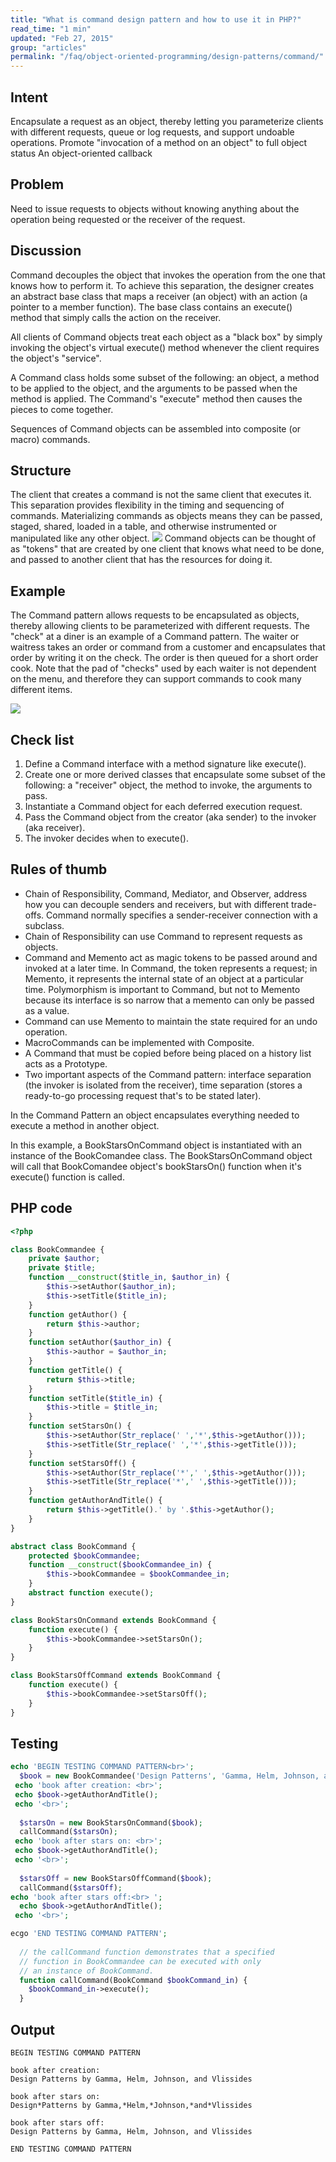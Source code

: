 ```yaml
---
title: "What is command design pattern and how to use it in PHP?"
read_time: "1 min"
updated: "Feb 27, 2015"
group: "articles"
permalink: "/faq/object-oriented-programming/design-patterns/command/"
---
```


## Intent

Encapsulate a request as an object, thereby letting you parameterize clients with different requests, queue or log requests, and support undoable operations.
Promote "invocation of a method on an object" to full object status
An object-oriented callback

## Problem

Need to issue requests to objects without knowing anything about the operation being requested or the receiver of the request.

## Discussion

Command decouples the object that invokes the operation from the one that knows how to perform it. To achieve this separation, the designer creates an abstract base class that maps a receiver (an object) with an action (a pointer to a member function). The base class contains an execute() method that simply calls the action on the receiver.

All clients of Command objects treat each object as a "black box" by simply invoking the object's virtual execute() method whenever the client requires the object's "service".

A Command class holds some subset of the following: an object, a method to be applied to the object, and the arguments to be passed when the method is applied. The Command's "execute" method then causes the pieces to come together.

Sequences of Command objects can be assembled into composite (or macro) commands.

## Structure

The client that creates a command is not the same client that executes it. This separation provides flexibility in the timing and sequencing of commands. Materializing commands as objects means they can be passed, staged, shared, loaded in a table, and otherwise instrumented or manipulated like any other object.
<img src="https://lh4.googleusercontent.com/-qnoH7vyJpyk/VO91KdBxN5I/AAAAAAAACEA/GJVFsYpNecI/w1044-h583-no/Command-2x.png">
Command objects can be thought of as "tokens" that are created by one client that knows what need to be done, and passed to another client that has the resources for doing it.

## Example

The Command pattern allows requests to be encapsulated as objects, thereby allowing clients to be parameterized with different requests. The "check" at a diner is an example of a Command pattern. The waiter or waitress takes an order or command from a customer and encapsulates that order by writing it on the check. The order is then queued for a short order cook. Note that the pad of "checks" used by each waiter is not dependent on the menu, and therefore they can support commands to cook many different items.

<img src="https://lh5.googleusercontent.com/-DRppgSme8Xw/VO91KHrwpGI/AAAAAAAACD8/X9zOgsMMjIk/w964-h522-no/Command_example1-2x.png">

## Check list

1. Define a Command interface with a method signature like execute().
2. Create one or more derived classes that encapsulate some subset of the following: a "receiver" object, the method to invoke, the arguments to pass.
3. Instantiate a Command object for each deferred execution request.
4. Pass the Command object from the creator (aka sender) to the invoker (aka receiver).
5. The invoker decides when to execute().

## Rules of thumb

* Chain of Responsibility, Command, Mediator, and Observer, address how you can decouple senders and receivers, but with different trade-offs. Command normally specifies a sender-receiver connection with a subclass.
* Chain of Responsibility can use Command to represent requests as objects.
* Command and Memento act as magic tokens to be passed around and invoked at a later time. In Command, the token represents a request; in Memento, it represents the internal state of an object at a particular time. Polymorphism is important to Command, but not to Memento because its interface is so narrow that a memento can only be passed as a value.
* Command can use Memento to maintain the state required for an undo operation.
* MacroCommands can be implemented with Composite.
* A Command that must be copied before being placed on a history list acts as a Prototype.
* Two important aspects of the Command pattern: interface separation (the invoker is isolated from the receiver), time separation (stores a ready-to-go processing request that's to be stated later).

In the Command Pattern an object encapsulates everything needed to execute a method in another object.

In this example, a BookStarsOnCommand object is instantiated with an instance of the BookComandee class. The BookStarsOnCommand object will call that BookComandee object's bookStarsOn() function when it's execute() function is called.

## PHP code

~~~php
<?php

class BookCommandee {
    private $author;
    private $title;
    function __construct($title_in, $author_in) {
        $this->setAuthor($author_in);
        $this->setTitle($title_in);
    }
    function getAuthor() {
        return $this->author;
    }
    function setAuthor($author_in) {
        $this->author = $author_in;
    }
    function getTitle() {
        return $this->title;
    }
    function setTitle($title_in) {
        $this->title = $title_in;
    }
    function setStarsOn() {
        $this->setAuthor(Str_replace(' ','*',$this->getAuthor()));
        $this->setTitle(Str_replace(' ','*',$this->getTitle()));
    }
    function setStarsOff() {
        $this->setAuthor(Str_replace('*',' ',$this->getAuthor()));
        $this->setTitle(Str_replace('*',' ',$this->getTitle()));
    }
    function getAuthorAndTitle() {
        return $this->getTitle().' by '.$this->getAuthor();
    }
}

abstract class BookCommand {
    protected $bookCommandee;
    function __construct($bookCommandee_in) {
        $this->bookCommandee = $bookCommandee_in;
    }
    abstract function execute();
}

class BookStarsOnCommand extends BookCommand {
    function execute() {
        $this->bookCommandee->setStarsOn();
    }
}

class BookStarsOffCommand extends BookCommand {
    function execute() {
        $this->bookCommandee->setStarsOff();
    }
}
~~~

## Testing

~~~php
echo 'BEGIN TESTING COMMAND PATTERN<br>';
  $book = new BookCommandee('Design Patterns', 'Gamma, Helm, Johnson, and Vlissides');
 echo 'book after creation: <br>';
 echo $book->getAuthorAndTitle();
 echo '<br>';
 
  $starsOn = new BookStarsOnCommand($book);
  callCommand($starsOn);
 echo 'book after stars on: <br>';
 echo $book->getAuthorAndTitle();
 echo '<br>';
 
  $starsOff = new BookStarsOffCommand($book);
  callCommand($starsOff);
echo 'book after stars off:<br> ';
  echo $book->getAuthorAndTitle();
 echo '<br>';

ecgo 'END TESTING COMMAND PATTERN';
 
  // the callCommand function demonstrates that a specified
  // function in BookCommandee can be executed with only 
  // an instance of BookCommand.
  function callCommand(BookCommand $bookCommand_in) {
    $bookCommand_in->execute();
  }
~~~

## Output

~~~
BEGIN TESTING COMMAND PATTERN

book after creation: 
Design Patterns by Gamma, Helm, Johnson, and Vlissides

book after stars on: 
Design*Patterns by Gamma,*Helm,*Johnson,*and*Vlissides

book after stars off: 
Design Patterns by Gamma, Helm, Johnson, and Vlissides

END TESTING COMMAND PATTERN
~~~
